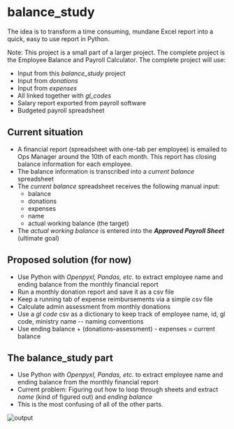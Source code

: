 # balance_study

The idea is to transform a time consuming, mundane Excel report into a quick, easy to use report in Python.

Note: This project is a small part of a larger project.  The complete project is the Employee Balance and Payroll Calculator.  The complete project will use:

* Input from this *balance_study* project
* Input from *donations*
* Input from *expenses*
* All linked together with *gl_codes*
* Salary report exported from payroll software
* Budgeted payroll spreadsheet

## Current situation

* A financial report (spreadsheet with one-tab per employee) is emailed to Ops Manager around the 10th of each month. This report has closing balance information for each employee.
* The balance information is transcribed into a *current balance* spreadsheet
* The *current balance* spreadsheet receives the following manual input:
    *  balance
    *  donations
    *  expenses
    *  name
    *  actual working balance (the target)
*  The *actual working balance* is entered into the _**Approved Payroll Sheet**_ (ultimate goal)

## Proposed solution (for now)

* Use Python with *Openpyxl, Pandas, etc.* to extract employee name and ending balance from the monthly financial report
* Run a monthly donation report and save it as a csv file
* Keep a running tab of expense reimbursements via a simple csv file
* Calculate admin assessment from monthly donations
* Use a *gl code* csv as a dictionary to keep track of employee name, id, gl code, ministry name -- naming conventions
* Use ending balance + (donations-assessment) - expenses = current balance

## The balance_study part

* Use Python with *Openpyxl, Pandas, etc.* to extract employee name and ending balance from the monthly financial report
* Current problem: Figuring out how to loop through sheets and extract *name* (kind of figured out) and *ending balance*
* This is the most confusing of all of the other parts.

![output](https://user-images.githubusercontent.com/39529379/110819361-58dd7a80-824b-11eb-888c-7457d186e6dc.png)

